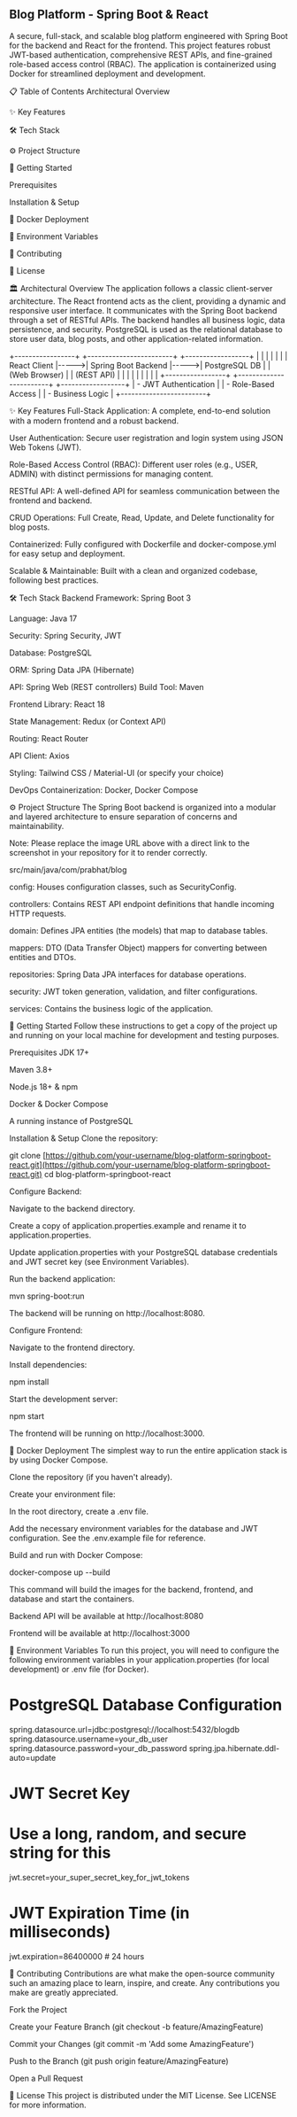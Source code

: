 ## Blog Platform - Spring Boot & React
A secure, full-stack, and scalable blog platform engineered with Spring Boot for the backend and React for the frontend. This project features robust JWT-based authentication, comprehensive REST APIs, and fine-grained role-based access control (RBAC). The application is containerized using Docker for streamlined deployment and development.

📋 Table of Contents
Architectural Overview

✨ Key Features

🛠️ Tech Stack

⚙️ Project Structure

🚀 Getting Started

Prerequisites

Installation & Setup

🐳 Docker Deployment

🔑 Environment Variables

🤝 Contributing

📄 License

🏛️ Architectural Overview
The application follows a classic client-server architecture. The React frontend acts as the client, providing a dynamic and responsive user interface. It communicates with the Spring Boot backend through a set of RESTful APIs. The backend handles all business logic, data persistence, and security. PostgreSQL is used as the relational database to store user data, blog posts, and other application-related information.

+-----------------+      +------------------------+      +------------------+
|                 |      |                        |      |                  |
|  React Client   |----->|   Spring Boot Backend  |----->|   PostgreSQL DB  |
| (Web Browser)   |      |      (REST API)        |      |                  |
|                 |      |                        |      |                  |
+-----------------+      +------------------------+      +------------------+
                         |  - JWT Authentication  |
                         |  - Role-Based Access   |
                         |  - Business Logic      |
                         +------------------------+

✨ Key Features
Full-Stack Application: A complete, end-to-end solution with a modern frontend and a robust backend.

User Authentication: Secure user registration and login system using JSON Web Tokens (JWT).

Role-Based Access Control (RBAC): Different user roles (e.g., USER, ADMIN) with distinct permissions for managing content.

RESTful API: A well-defined API for seamless communication between the frontend and backend.

CRUD Operations: Full Create, Read, Update, and Delete functionality for blog posts.

Containerized: Fully configured with Dockerfile and docker-compose.yml for easy setup and deployment.

Scalable & Maintainable: Built with a clean and organized codebase, following best practices.

🛠️ Tech Stack
Backend
Framework: Spring Boot 3

Language: Java 17

Security: Spring Security, JWT

Database: PostgreSQL

ORM: Spring Data JPA (Hibernate)

API: Spring Web (REST controllers)
Build Tool: Maven

Frontend
Library: React 18

State Management: Redux (or Context API)

Routing: React Router

API Client: Axios

Styling: Tailwind CSS / Material-UI (or specify your choice)

DevOps
Containerization: Docker, Docker Compose

⚙️ Project Structure
The Spring Boot backend is organized into a modular and layered architecture to ensure separation of concerns and maintainability.

Note: Please replace the image URL above with a direct link to the screenshot in your repository for it to render correctly.

src/main/java/com/prabhat/blog

config: Houses configuration classes, such as SecurityConfig.

controllers: Contains REST API endpoint definitions that handle incoming HTTP requests.

domain: Defines JPA entities (the models) that map to database tables.

mappers: DTO (Data Transfer Object) mappers for converting between entities and DTOs.

repositories: Spring Data JPA interfaces for database operations.

security: JWT token generation, validation, and filter configurations.

services: Contains the business logic of the application.

🚀 Getting Started
Follow these instructions to get a copy of the project up and running on your local machine for development and testing purposes.

Prerequisites
JDK 17+

Maven 3.8+

Node.js 18+ & npm

Docker & Docker Compose

A running instance of PostgreSQL

Installation & Setup
Clone the repository:

git clone [https://github.com/your-username/blog-platform-springboot-react.git](https://github.com/your-username/blog-platform-springboot-react.git)
cd blog-platform-springboot-react

Configure Backend:

Navigate to the backend directory.

Create a copy of application.properties.example and rename it to application.properties.

Update application.properties with your PostgreSQL database credentials and JWT secret key (see Environment Variables).

Run the backend application:

mvn spring-boot:run

The backend will be running on http://localhost:8080.

Configure Frontend:

Navigate to the frontend directory.

Install dependencies:

npm install

Start the development server:

npm start

The frontend will be running on http://localhost:3000.

🐳 Docker Deployment
The simplest way to run the entire application stack is by using Docker Compose.

Clone the repository (if you haven't already).

Create your environment file:

In the root directory, create a .env file.

Add the necessary environment variables for the database and JWT configuration. See the .env.example file for reference.

Build and run with Docker Compose:

docker-compose up --build

This command will build the images for the backend, frontend, and database and start the containers.

Backend API will be available at http://localhost:8080

Frontend will be available at http://localhost:3000

🔑 Environment Variables
To run this project, you will need to configure the following environment variables in your application.properties (for local development) or .env file (for Docker).

# PostgreSQL Database Configuration
spring.datasource.url=jdbc:postgresql://localhost:5432/blogdb
spring.datasource.username=your_db_user
spring.datasource.password=your_db_password
spring.jpa.hibernate.ddl-auto=update

# JWT Secret Key
# Use a long, random, and secure string for this
jwt.secret=your_super_secret_key_for_jwt_tokens

# JWT Expiration Time (in milliseconds)
jwt.expiration=86400000 # 24 hours

🤝 Contributing
Contributions are what make the open-source community such an amazing place to learn, inspire, and create. Any contributions you make are greatly appreciated.

Fork the Project

Create your Feature Branch (git checkout -b feature/AmazingFeature)

Commit your Changes (git commit -m 'Add some AmazingFeature')

Push to the Branch (git push origin feature/AmazingFeature)

Open a Pull Request

📄 License
This project is distributed under the MIT License. See LICENSE for more information.
